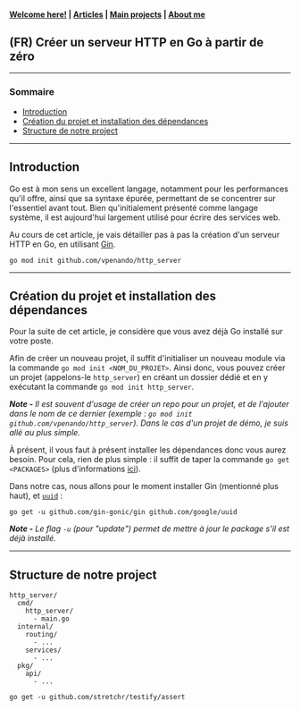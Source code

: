 #### [Welcome here!](https://vpenando.github.io) | [Articles](https://vpenando.github.io/articles.html) | [Main projects](https://vpenando.github.io/projects.html) | [About me](https://vpenando.github.io/about.html)

## (FR) Créer un serveur HTTP en Go à partir de zéro

---

### Sommaire
* [Introduction](#introduction)
* [Création du projet et installation des dépendances](#create-project)
* [Structure de notre project](#project-architecture)

---

## <a name="introduction">Introduction</a>

Go est à mon sens un excellent langage, notamment pour les performances qu'il offre, ainsi que sa syntaxe épurée, permettant de se concentrer sur l'essentiel avant tout.
Bien qu'initialement présenté comme langage système, il est aujourd'hui largement utilisé pour écrire des services web.

Au cours de cet article, je vais détailler pas à pas la création d'un serveur HTTP en Go, en utilisant [Gin](https://github.com/gin-gonic/gin).

`go mod init github.com/vpenando/http_server`

---

## <a name="create-project">Création du projet et installation des dépendances</a>

Pour la suite de cet article, je considère que vous avez déjà Go installé sur votre poste.

Afin de créer un nouveau projet, il suffit d'initialiser un nouveau module via la commande `go mod init <NOM_DU_PROJET>`.
Ainsi donc, vous pouvez créer un projet (appelons-le `http_server`) en créant un dossier dédié et en y exécutant la commande `go mod init http_server`.

***Note -** Il est souvent d'usage de créer un repo pour un projet, et de l'ajouter dans le nom de ce dernier (exemple : `go mod init github.com/vpenando/http_server`). Dans le cas d'un projet de démo, je suis allé au plus simple.*

À présent, il vous faut à présent installer les dépendances donc vous aurez besoin.
Pour cela, rien de plus simple : il suffit de taper la commande `go get <PACKAGES>` (plus d'informations [ici](https://pkg.go.dev/cmd/go#hdr-Add_dependencies_to_current_module_and_install_them)).

Dans notre cas, nous allons pour le moment installer Gin (mentionné plus haut), et [`uuid`](https://github.com/google/uuid) :
```
go get -u github.com/gin-gonic/gin github.com/google/uuid
```

***Note -** Le flag `-u` (pour "update") permet de mettre à jour le package s'il est déjà installé.*

---

## <a name="project-architecture">Structure de notre project</a>

```
http_server/
  cmd/
    http_server/
      - main.go
  internal/
    routing/
      - ...
    services/
      - ...
  pkg/
    api/
      - ...  
```

```
go get -u github.com/stretchr/testify/assert
```
